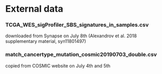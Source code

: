 # External data
### TCGA_WES_sigProfiler_SBS_signatures_in_samples.csv
downloaded from Synapse on July 8th (Alexandrov et al. 2018 supplementary material, syn11801497)

### match_cancertype_mutation_cosmic20190703_double.csv
copied from COSMIC website on July 4th and 5th


